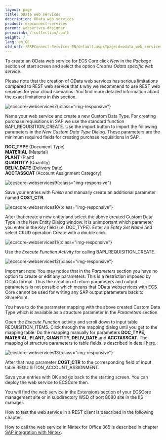 ```yaml
---
layout: page
title: OData web services
description: OData web services
product: erpconnect-services
parent: webserivce-designer
permalink: /:collection/:path
weight: 7
lang: en_GB
old_url: /ERPConnect-Services-EN/default.aspx?pageid=odata_web_services1
---
```


To create an OData web service for ECS Core click *New* in the *Package* section of start screen and select the option *Creates Odata specific web service*. 

Please note that the creation of OData web services has serious limitations compared to REST web service that's why we recommend to use REST web services for your cloud scenarios. You find more detailed information about the exact limitations in this section. 

![ecscore-webservices7](/img/content/ecscore-webservices7.png){:class="img-responsive"}

Name your web service and create a new Custom Data Type. For creating purchase requisitions in SAP we use the standard function BAPI_REQUISITION_CREATE. Use the import button to import the following parameters in the *New Custom Data Type* Dialog. These parameters are the minimum required fields for creating purchase requisitions in SAP. 

**DOC_TYPE**       (Document Type)<br>
**MATERIAL**        (Material)<br>
**PLANT**              (Plant)<br>
**QUANTITY**       (Quantity)<br>
**DELIV_DATE**    (Delivery Date)<br>
**ACCTASSCAT**   (Account Assignment Category)<br>

![ecscore-webservices9](/img/content/ecscore-webservices9.png){:class="img-responsive"}

Save your entries with *Finish* and manually create an additional parameter named **COST_CTR**.  

![ecscore-webservices10](/img/content/ecscore-webservices10.png){:class="img-responsive"}

After that create a new entity and select the above created Custom Data Type in the New Entity Dialog window. It is unimportant which parameter you enter in the *Key* field (i.e. DOC_TYPE). Enter an *Entity Set Name* and select CRUD operation Create with a double click. 

![ecscore-webservices11](/img/content/ecscore-webservices11.png){:class="img-responsive"} 

Use the *Execute Function Activity* for calling BAPI_REQUISITION_CREATE.  

![ecscore-webservices12](/img/content/ecscore-webservices12.png){:class="img-responsive"}  

Important note: You may notice that in the *Parameters* section you have no option to create or edit any parameters. This is a restriction imposed by OData format. Thus the creation of return parameters and output parameters is not possible which means that OData webservices with ECS Core cannot be used for writing any SAP output parameters back to SharePoint.        

You have to do the parameter mapping with the above created Custom Data Type which is available as a structure parameter in the *Parameters* section.

Open the *Execute Function* activity and scroll down to input table REQUISITION_ITEMS. Click through the mapping dialog until you get to the mapping table. Do the mapping manually for parameters  **DOC_TYPE, MATERIAL, PLANT, QUANTITY, DELIV_DATE** and **ACCTASSCAT**. The mapping of structure parameters to table fields is described in detail [here]().


![ecscore-webservices13](/img/content/ecscore-webservices13.png){:class="img-responsive"} 

After that map parameter **COST_CTR** to the corresponding field of input table REQUISITION_ACCOUNT_ASSIGNMENT.

Save your entries with OK and go back to the starting screen. You can deploy the web service to ECSCore then. 

You will find the web service in the Extensions section of your ECSCore management site or in subdirectory WSD of port 8080 site in the IIS manager. 

How to test the web service in a REST client is described in the following chapter.  

How to call the web service in Nintex for Office 365 is described in chapter [SAP integration with Nintex](../../sap-integration-nintex).  